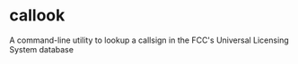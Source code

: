 # callook
A command-line utility to lookup a callsign in the FCC's Universal Licensing System database
